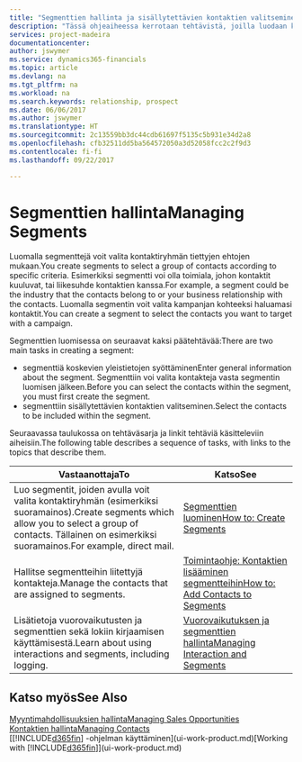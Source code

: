 ```yaml
---
title: "Segmenttien hallinta ja sisällytettävien kontaktien valitseminen| Microsoft Docs"
description: "Tässä ohjeaiheessa kerrotaan tehtävistä, joilla luodaan kontaktiryhmät tiettyjen ehtojen mukaan valitseva segmentti. Kyse voi olla esimerkiksi tietyn kohdetoimialan kontaktit."
services: project-madeira
documentationcenter: 
author: jswymer
ms.service: dynamics365-financials
ms.topic: article
ms.devlang: na
ms.tgt_pltfrm: na
ms.workload: na
ms.search.keywords: relationship, prospect
ms.date: 06/06/2017
ms.author: jswymer
ms.translationtype: HT
ms.sourcegitcommit: 2c13559bb3dc44cdb61697f5135c5b931e34d2a8
ms.openlocfilehash: cfb32511dd5ba564572050a3d52058fcc2c2f9d3
ms.contentlocale: fi-fi
ms.lasthandoff: 09/22/2017

---
```

# <a name="managing-segments"></a><span data-ttu-id="4c448-103">Segmenttien hallinta</span><span class="sxs-lookup"><span data-stu-id="4c448-103">Managing Segments</span></span>
<span data-ttu-id="4c448-104">Luomalla segmenttejä voit valita kontaktiryhmän tiettyjen ehtojen mukaan.</span><span class="sxs-lookup"><span data-stu-id="4c448-104">You create segments to select a group of contacts according to specific criteria.</span></span> <span data-ttu-id="4c448-105">Esimerkiksi segmentti voi olla toimiala, johon kontaktit kuuluvat, tai liikesuhde kontaktien kanssa.</span><span class="sxs-lookup"><span data-stu-id="4c448-105">For example, a segment could be the industry that the contacts belong to or your business relationship with the contacts.</span></span> <span data-ttu-id="4c448-106">Luomalla segmentin voit valita kampanjan kohteeksi haluamasi kontaktit.</span><span class="sxs-lookup"><span data-stu-id="4c448-106">You can create a segment to select the contacts you want to target with a campaign.</span></span>

<span data-ttu-id="4c448-107">Segmenttien luomisessa on seuraavat kaksi päätehtävää:</span><span class="sxs-lookup"><span data-stu-id="4c448-107">There are two main tasks in creating a segment:</span></span>

* <span data-ttu-id="4c448-108">segmenttiä koskevien yleistietojen syöttäminen</span><span class="sxs-lookup"><span data-stu-id="4c448-108">Enter general information about the segment.</span></span> <span data-ttu-id="4c448-109">Segmenttiin voi valita kontakteja vasta segmentin luomisen jälkeen.</span><span class="sxs-lookup"><span data-stu-id="4c448-109">Before you can select the contacts within the segment, you must first create the segment.</span></span>
* <span data-ttu-id="4c448-110">segmenttiin sisällytettävien kontaktien valitseminen.</span><span class="sxs-lookup"><span data-stu-id="4c448-110">Select the contacts to be included within the segment.</span></span>

<span data-ttu-id="4c448-111">Seuraavassa taulukossa on tehtäväsarja ja linkit tehtäviä käsitteleviin aiheisiin.</span><span class="sxs-lookup"><span data-stu-id="4c448-111">The following table describes a sequence of tasks, with links to the topics that describe them.</span></span> 

| <span data-ttu-id="4c448-112">Vastaanottaja</span><span class="sxs-lookup"><span data-stu-id="4c448-112">To</span></span> | <span data-ttu-id="4c448-113">Katso</span><span class="sxs-lookup"><span data-stu-id="4c448-113">See</span></span> |
| --- | --- |
| <span data-ttu-id="4c448-114">Luo segmentit, joiden avulla voit valita kontaktiryhmän (esimerkiksi suoramainos).</span><span class="sxs-lookup"><span data-stu-id="4c448-114">Create segments which allow you to select a group of contacts.</span></span> <span data-ttu-id="4c448-115">Tällainen on esimerkiksi suoramainos.</span><span class="sxs-lookup"><span data-stu-id="4c448-115">For example, direct mail.</span></span> |[<span data-ttu-id="4c448-116">Segmenttien luominen</span><span class="sxs-lookup"><span data-stu-id="4c448-116">How to: Create Segments</span></span>](marketing-how-create-segment.md) |
| <span data-ttu-id="4c448-117">Hallitse segmentteihin liitettyjä kontakteja.</span><span class="sxs-lookup"><span data-stu-id="4c448-117">Manage the contacts that are assigned to segments.</span></span> |[<span data-ttu-id="4c448-118">Toimintaohje: Kontaktien lisääminen segmentteihin</span><span class="sxs-lookup"><span data-stu-id="4c448-118">How to: Add Contacts to Segments</span></span>](marketing-add-contact-segment.md) |
| <span data-ttu-id="4c448-119">Lisätietoja vuorovaikutusten ja segmenttien sekä lokiin kirjaamisen käyttämisestä.</span><span class="sxs-lookup"><span data-stu-id="4c448-119">Learn about using interactions and segments, including logging.</span></span> |[<span data-ttu-id="4c448-120">Vuorovaikutuksen ja segmenttien hallinta</span><span class="sxs-lookup"><span data-stu-id="4c448-120">Managing Interaction and Segments</span></span>](marketing-interaction-segments.md) |

## <a name="see-also"></a><span data-ttu-id="4c448-121">Katso myös</span><span class="sxs-lookup"><span data-stu-id="4c448-121">See Also</span></span>
[<span data-ttu-id="4c448-122">Myyntimahdollisuuksien hallinta</span><span class="sxs-lookup"><span data-stu-id="4c448-122">Managing Sales Opportunities</span></span>](marketing-manage-sales-opportunities.md)  
[<span data-ttu-id="4c448-123">Kontaktien hallinta</span><span class="sxs-lookup"><span data-stu-id="4c448-123">Managing Contacts</span></span>](marketing-contacts.md)  
<span data-ttu-id="4c448-124">[[!INCLUDE[d365fin](includes/d365fin_md.md)] -ohjelman käyttäminen](ui-work-product.md)</span><span class="sxs-lookup"><span data-stu-id="4c448-124">[Working with [!INCLUDE[d365fin](includes/d365fin_md.md)]](ui-work-product.md)</span></span>

